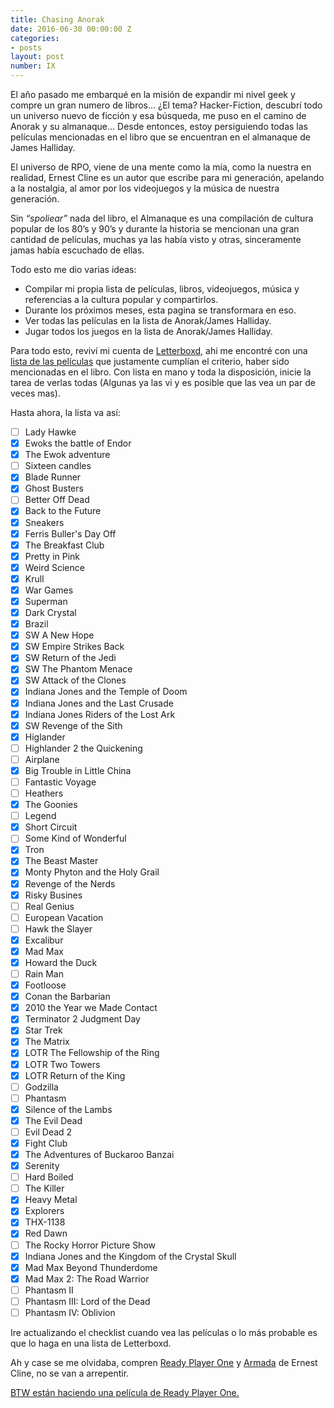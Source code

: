 ```yaml
---
title: Chasing Anorak
date: 2016-06-30 00:00:00 Z
categories:
- posts
layout: post
number: IX
---
```


El año pasado me embarqué en la misión de expandir mi nivel geek y compre un gran numero de libros... ¿El tema? Hacker-Fiction, descubrí todo un universo nuevo de ficción y esa búsqueda, me puso en el camino de Anorak y su almanaque... Desde entonces, estoy persiguiendo todas las películas mencionadas en el libro que se encuentran en el almanaque de James Halliday.

El universo de RPO, viene de una mente como la mía, como la nuestra en realidad, Ernest Cline es un autor que escribe para mi generación, apelando a la nostalgia, al amor por los videojuegos y la música de nuestra generación.

Sin *“spoliear”* nada del libro, el Almanaque es una compilación de cultura popular de los 80’s y 90’s y durante la historia se mencionan una gran cantidad de películas, muchas ya las había visto y otras, sinceramente jamas había escuchado de ellas.

Todo esto me dio varias ideas:

- Compilar mi propia lista de películas, libros, videojuegos, música y referencias a la cultura popular y compartirlos.
- Durante los próximos meses, esta pagina se transformara en eso.
- Ver todas las películas en la lista de Anorak/James Halliday.
- Jugar todos los juegos en la lista de Anorak/James Halliday.

Para todo esto, reviví mi cuenta de [Letterboxd,](http://letterboxd.com/rodrigoibarra/films/) ahi me encontré con una [lista de las películas](https://letterboxd.com/bbbgtoby/list/every-movie-referenced-in-ready-player-one/) que justamente cumplían el criterio, haber sido mencionadas en el libro. Con lista en mano y toda la disposición, inicie la tarea de verlas todas (Algunas ya las vi y es posible que las vea un par de veces mas).

Hasta ahora, la lista va así:

- [ ] Lady Hawke
- [X] Ewoks the battle of Endor
- [X] The Ewok adventure
- [ ] Sixteen candles
- [X] Blade Runner
- [X] Ghost Busters
- [ ] Better Off Dead
- [X] Back to the Future
- [X] Sneakers
- [X] Ferris Buller's Day Off
- [X] The Breakfast Club
- [X] Pretty in Pink
- [X] Weird Science
- [X] Krull
- [X] War Games
- [X] Superman
- [X] Dark Crystal
- [X] Brazil
- [X] SW A New Hope
- [X] SW Empire Strikes Back
- [X] SW Return of the Jedi
- [X] SW The Phantom Menace
- [X] SW Attack of the Clones
- [X] Indiana Jones and the Temple of Doom
- [X] Indiana Jones and the Last Crusade
- [X] Indiana Jones Riders of the Lost Ark
- [X] SW Revenge of the Sith
- [X] Higlander
- [ ] Highlander 2 the Quickening
- [ ] Airplane
- [X] Big Trouble in Little China
- [ ] Fantastic Voyage
- [ ] Heathers
- [X] The Goonies
- [ ] Legend
- [X] Short Circuit
- [ ] Some Kind of Wonderful
- [X] Tron
- [X] The Beast Master
- [X] Monty Phyton and the Holy Grail
- [X] Revenge of the Nerds
- [X] Risky Busines
- [ ] Real Genius
- [ ] European Vacation
- [ ] Hawk the Slayer
- [X] Excalibur
- [X] Mad Max
- [X] Howard the Duck
- [ ] Rain Man
- [X] Footloose
- [X] Conan the Barbarian
- [X] 2010 the Year we Made Contact
- [X] Terminator 2 Judgment Day
- [X] Star Trek
- [X] The Matrix
- [X] LOTR The Fellowship of the Ring
- [X] LOTR Two Towers
- [X] LOTR Return of the King
- [ ] Godzilla
- [ ] Phantasm
- [X] Silence of the Lambs
- [X] The Evil Dead
- [ ] Evil Dead 2
- [X] Fight Club
- [X] The Adventures of Buckaroo Banzai
- [X] Serenity
- [ ] Hard Boiled
- [ ] The Killer
- [X] Heavy Metal
- [X] Explorers
- [X] THX-1138
- [X] Red Dawn
- [ ] The Rocky Horror Picture Show
- [X] Indiana Jones and the Kingdom of the Crystal Skull
- [X] Mad Max Beyond Thunderdome
- [X] Mad Max 2: The Road Warrior
- [ ] Phantasm II
- [ ] Phantasm III: Lord of the Dead
- [ ] Phantasm IV: Oblivion

Ire actualizando el checklist cuando vea las películas o lo más probable es que lo haga en una lista de Letterboxd.

Ah y case se me olvidaba, compren [Ready Player One](https://www.amazon.com.mx/Ready-Player-One-Ernest-Cline/dp/0307887448/ref=sr_1_2?ie=UTF8&qid=1467300601&sr=8-2&keywords=Ready+Player+One) y [Armada](https://www.amazon.com.mx/Armada-Ernest-Cline/dp/0804137250/ref=sr_1_1?ie=UTF8&qid=1467300633&sr=8-1&keywords=Armada) de Ernest Cline, no se van a arrepentir.

[BTW están haciendo una película de Ready Player One.](http://www.imdb.com/title/tt1677720/)
